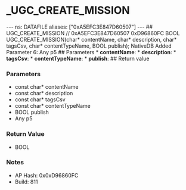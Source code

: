 # _UGC_CREATE_MISSION

--- ns: DATAFILE aliases: ["0xA5EFC3E847D60507"] --- ## UGC_CREATE_MISSION  // 0xA5EFC3E847D60507 0xD96860FC BOOL UGC_CREATE_MISSION(char* contentName, char* description, char* tagsCsv, char* contentTypeName, BOOL publish);  NativeDB Added Parameter 6: Any p5  ## Parameters * **contentName**: * **description**: * **tagsCsv**: * **contentTypeName**: * **publish**:  ## Return value

### Parameters
* const char* contentName
* const char* description
* const char* tagsCsv
* const char* contentTypeName
* BOOL publish
* Any p5

### Return Value
* BOOL

### Notes
* AP Hash: 0x0xD96860FC
* Build: 811

